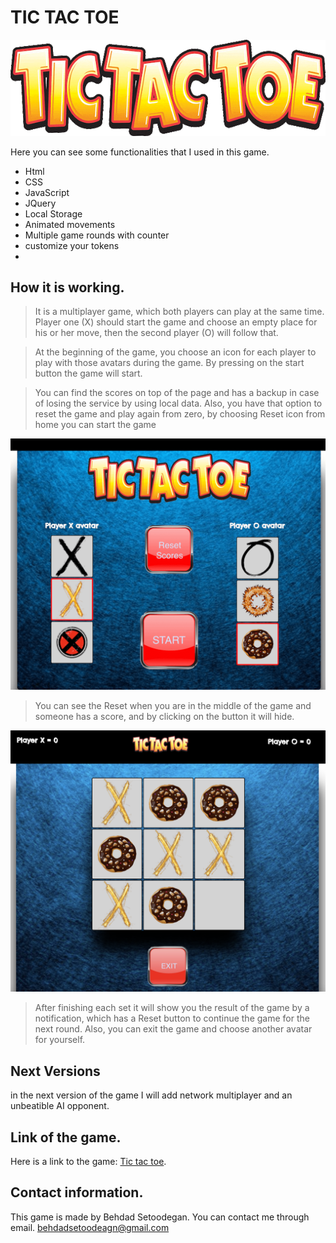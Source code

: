 # TIC TAC TOE

![tictactoe](images/tic-tac-toe.gif)

Here you can see some functionalities that I used in this game.

- Html
- CSS
- JavaScript
- JQuery
- Local Storage
- Animated movements
- Multiple game rounds with counter
- customize your tokens
-

## How it is working.
> It is a multiplayer game, which both players can play at the same time. Player one (X) should start the game and choose an empty place for his or her move, then the second player (O) will follow that.

> At the beginning of the game, you choose an icon for each player to play with those avatars during the game. By pressing on the start button the game will start.

> You can find the scores on top of the page and has a backup in case of losing the service by using local data. Also, you have that option to reset the game and play again from zero, by choosing Reset icon from home you can start the game

![tictactoe](images/page1.png)

> You can see the Reset when you are in the middle of the game and someone has a score, and by clicking on the button it will hide. 

![tictactoe](images/page2.png)

> After finishing each set it will show you the result of the game by a notification, which has a Reset button to continue the game for the next round. Also, you can exit the game and choose another avatar for yourself.

## Next Versions
in the next version of the game I will add network multiplayer and an unbeatible AI opponent.

## Link of the game.
Here is a link to the game: [Tic tac toe](https://behdadset.github.io/project0/).

## Contact information.
This game is made by Behdad Setoodegan. You can contact me through email.
behdadsetoodeagn@gmail.com

